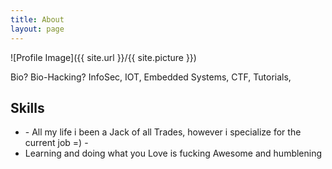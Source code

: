 ```yaml
---
title: About
layout: page
---
```

![Profile Image]({{ site.url }}/{{ site.picture }})

<p> Bio? Bio-Hacking? InfoSec, IOT, Embedded Systems, CTF, Tutorials, </p>



<h2>Skills</h2>

<ul class="skill-list">
	<li> - All my life i been a Jack of all Trades, however i specialize for the current job =) - </li>
	<li> Learning and doing what you Love is fucking Awesome and humblening </li>
	
	
</ul>




